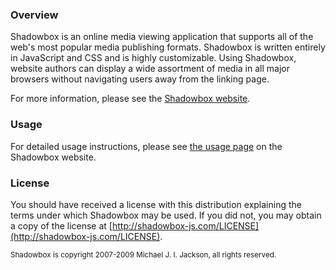 ### Overview

Shadowbox is an online media viewing application that supports all of the web's
most popular media publishing formats. Shadowbox is written entirely in
JavaScript and CSS and is highly customizable. Using Shadowbox, website authors
can display a wide assortment of media in all major browsers without navigating
users away from the linking page.

For more information, please see the [Shadowbox website](http://shadowbox-js.com/).

### Usage

For detailed usage instructions, please see [the usage page](http://shadowbox-js.com/usage.html)
on the Shadowbox website.

### License

You should have received a license with this distribution explaining the terms
under which Shadowbox may be used. If you did not, you may obtain a copy of the
license at [http://shadowbox-js.com/LICENSE](http://shadowbox-js.com/LICENSE).

<small>Shadowbox is copyright 2007-2009 Michael J. I. Jackson, all rights reserved.</small>
